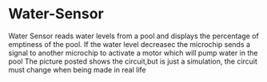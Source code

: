# Water-Sensor
Water Sensor reads water levels from a pool and displays the percentage of emptiness of the pool.
If the water level decreasec the microchip sends a signal to another microchip to activate a motor which will pump water in the pool
The picture posted shows the circuit,but is just a simulation, the circuit must change when being made in real life
